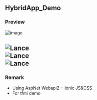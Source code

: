 ## HybridApp_Demo
### Preview
![image](http://portal.wegames.tw/tf1.png)  </br>

![Lance](http://portal.wegames.tw/tf2.png)</br>
![Lance](http://portal.wegames.tw/tf3.png)</br>
![Lance](http://portal.wegames.tw/tf4.png)
--
### Remark
* Using AspNet Webapi2 + Ionic JS&CSS
* For tfmi demo
